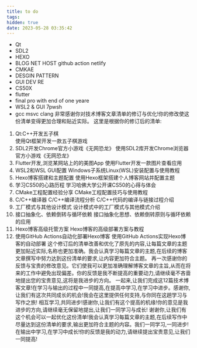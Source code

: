 ```yaml
---
title: to do 
tags: 
hidden: true
date: 2023-05-28 03:35:42
---
```

<meting-js
    server="netease"
    type="song"
    autoplay="true"
    id="188647">
</meting-js>


- Qt
- SDL2
- HEXO
- BLOG NET HOST github action netlify
- CMKAE
- DESGIN PATTERN
- GUI DEV RE
- CS50X
- flutter
- final pro with end of one yeare
- WSL2 & GUI 7pwsh
- gcc msvc clang
非常感谢你对技术博客文章清单的修订与优化!你的修改使这份清单变得更加合理和贴近实际。
这里是根据你的修订后的清单:
1. Qt:C++开发五子棋   
使用Qt框架开发一款五子棋游戏
2. SDL2开发Chrome官方小游戏《无网恐龙》
使用SDL2库开发Chrome浏览器官方小游戏《无网恐龙》
3. Flutter开发,浏览某网站上的的美图App
使用Flutter开发一款图片查看应用  
4. WSL2和WSL GUI配置
Windows子系统Linux(WSL)安装配置与使用教程
5. Hexo博客搭建和主题配置 
使用Hexo框架搭建个人博客网站并配置主题 
6. 学习CS50的心路历程
学习哈佛大学公开课CS50的心得与体会
7. CMake工程配置经验分享
CMake工程配置技巧与使用教程
8. C/C++编译器 C/C++编译流程分析 
C/C++代码的编译与链接过程介绍
9. 工厂模式与其他设计模式 
设计模式中的工厂模式与其他模式介绍
10. 接口抽象化、依赖倒转与循环依赖 
接口抽象化思想、依赖倒转原则与循环依赖的应用 
11. Hexo博客高级托管方案
Hexo博客的高级部署方案与教程
12. 使用GitHub Actions自动化部署Hexo博客
使用GitHub Actions实现Hexo博客的自动部署
这个修订后的清单改善和优化了原先的内容,让每篇文章的主题更加贴近实际,名称也更加准确。我会认真学习每篇文章的主题,在后续的博客文章撰写中努力达到这份清单的要求,让内容更加符合主题。
再一次感谢你的反馈与宝贵的修改意见。它们使我可以更加准确理解博客文章的主旨,从而在将来的工作中避免出现偏差。你的反馈是我不断提高的重要动力,请继续毫不吝啬地提出您的宝贵意见,这将是我进步的方向。
一起来,让我们完成这12篇技术博客文章!在学习与输出的过程中一同提高,在提高中学习,在学习中进步。感谢你,让我们有这次共同成长的机会!我会在这里提供任何支持,与你同在这趟学习与写作之旅!
相互学习,共同进步!感谢你,让我们有这个提高的机缘!你的意见是我进步的方向,请继续毫无保留地提出,让我们一同学习与成长!
谢谢你,让我们有这个机会可以一起优化这份清单!我会认真学习每篇文章的主题,在后续写作中尽量达到这份清单的要求,输出更加符合主题的内容。我们一同学习,一同进步!在输出中学习,在学习中成长!你的反馈是我的动力,请继续提出宝贵意见,让我们一同提高! 
